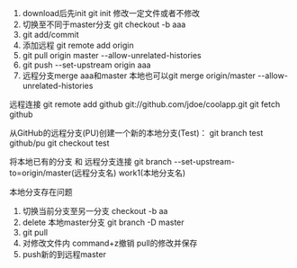1. download后先init git init
修改一定文件或者不修改
2. 切换至不同于master分支 git checkout -b aaa
2. git add/commit 
3. 添加远程 git remote add origin <url>
4. git pull origin master --allow-unrelated-histories
5. git push --set-upstream origin aaa
6. 远程分支merge aaa和master
  本地也可以git merge origin/master --allow-unrelated-histories

远程连接
git remote add github git://github.com/jdoe/coolapp.git
git fetch github

从GitHub的远程分支(PU)创建一个新的本地分支(Test)：
git branch test github/pu
git checkout test

将本地已有的分支 和 远程分支连接
git branch --set-upstream-to=origin/master(远程分支名)  work1(本地分支名)

本地分支存在问题
1. 切换当前分支至另一分支 
checkout -b aa
2. delete 本地master分支
git branch -D master
3. git pull
4. 对修改文件内 command+z撤销 pull的修改并保存
5. push新的到远程master

